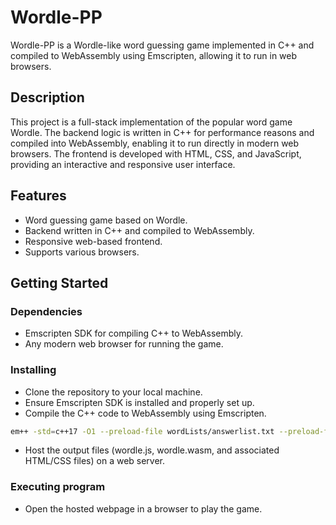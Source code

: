 # Wordle-PP

Wordle-PP is a Wordle-like word guessing game implemented in C++ and compiled to WebAssembly using Emscripten, allowing it to run in web browsers.

## Description

This project is a full-stack implementation of the popular word game Wordle. The backend logic is written in C++ for performance reasons and compiled into WebAssembly, enabling it to run directly in modern web browsers. The frontend is developed with HTML, CSS, and JavaScript, providing an interactive and responsive user interface.

## Features

- Word guessing game based on Wordle.
- Backend written in C++ and compiled to WebAssembly.
- Responsive web-based frontend.
- Supports various browsers.

## Getting Started

### Dependencies

- Emscripten SDK for compiling C++ to WebAssembly.
- Any modern web browser for running the game.

### Installing

- Clone the repository to your local machine.
- Ensure Emscripten SDK is installed and properly set up.
- Compile the C++ code to WebAssembly using Emscripten.

```sh
em++ -std=c++17 -O1 --preload-file wordLists/answerlist.txt --preload-file wordLists/guesslist.txt wordle.cpp -o wordle.js -s WASM=1 -s EXPORTED_FUNCTIONS='["_getAnswerList", "_getGuessList", "_createNewGame", "_makeGuess", "_evaluateGuess", "_validateGuess", "_free", "_malloc"]' -s EXPORTED_RUNTIME_METHODS='["ccall", "cwrap", "UTF8ToString", "stringToUTF8"]'
```
- Host the output files (wordle.js, wordle.wasm, and associated HTML/CSS files) on a web server.

### Executing program

- Open the hosted webpage in a browser to play the game.
